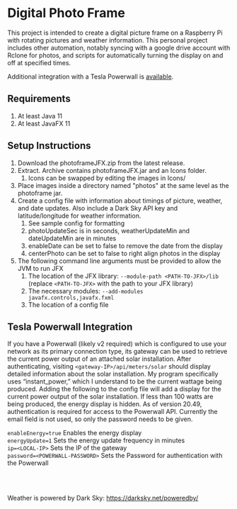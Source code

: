 # Digital Photo Frame
This project is intended to create a digital picture frame on a Raspberry Pi with rotating pictures and weather information. This personal project includes other automation, notably syncing with a google drive account with Rclone for photos, and scripts for automatically turning the display on and off at specified times.

Additional integration with a Tesla Powerwall is [available](#tesla-powerwall-integration).

## Requirements

1. At least Java 11
1. At least JavaFX 11

## Setup Instructions

1. Download the photoframeJFX.zip from the latest release.
1. Extract. Archive contains photoframeJFX.jar and an Icons folder.
	1. Icons can be swapped by editing the images in Icons/
1. Place images inside a directory named "photos" at the same level as the photoframe jar.
1. Create a config file with information about timings of picture, weather, and date updates. Also include a Dark Sky API key and latitude/longitude for weather information.
	1. See sample config for formatting
	1. photoUpdateSec is in seconds, weatherUpdateMin and dateUpdateMin are in minutes
	1. enableDate can be set to false to remove the date from the display
	1. centerPhoto can be set to false to right align photos in the display
1. The following command line arguments must be provided to allow the JVM to run JFX
	1. The location of the JFX library: `--module-path <PATH-TO-JFX>/lib` (replace `<PATH-TO-JFX>` with the path to your JFX library)
	1. The necessary modules: `--add-modules javafx.controls,javafx.fxml`
	1. The location of a config file

## Tesla Powerwall Integration

If you have a Powerwall (likely v2 required) which is configured to use your network as its primary connection type, its gateway can be used to retrieve the current power output of an attached solar installation. After authenticating, visiting `<gateway-IP>/api/meters/solar` should display detailed information about the solar installation. My program specifically uses “instant_power,” which I understand to be the current wattage being produced. Adding the following to the config file will add a display for the current power output of the solar installation. If less than 100 watts are being produced, the energy display is hidden. As of version 20.49, authentication is required for access to the Powerwall API. Currently the email field is not used, so only the password needs to be given.
	
`enableEnergy=true` Enables the energy display
<br/>
`energyUpdate=1` Sets the energy update frequency in minutes
<br/>
`ip=<LOCAL-IP>` Sets the IP of the gateway
<br/>
`password=<POWERWALL-PASSWORD>` Sets the Password for authentication with the Powerwall

<br/><br/>

Weather is powered by Dark Sky: https://darksky.net/poweredby/
